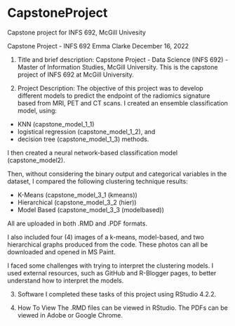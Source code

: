 # CapstoneProject
Capstone project for INFS 692, McGill Univesity 


Capstone Project - INFS 692
Emma Clarke
December 16, 2022 

1. Title and brief description:
Capstone Project - Data Science (INFS 692) - Master of Information Studies, McGill University.
This is the capstone project of INFS 692 at McGill University. 

2. Project Description:
The objective of this project was to develop different models to predict the endpoint of the radiomics signature based from MRI, PET and CT scans.
I created an ensemble classification model, using:

  - KNN (capstone_model_1_1)
  - logistical regression (capstone_model_1_2), and
  - decision tree (capstone_model_1_3) methods.
  
I then created a neural network-based classification model (capstone_model2). 

Then, without considering the binary output and categorical variables in the dataset, I compared the following clustering technique results:
  - K-Means (capstone_model_3_1 (kmeans))
  - Hierarchical (capstone_model_3_2 (hier))
  - Model Based (capstone_model_3_3 (modelbased))
  
All are uploaded in both  .RMD and .PDF formats.

I also included four (4) images of a k-means, model-based, and two hierarchical graphs produced from the code. These photos can all be downloaded and opened in MS Paint. 

I faced some challenges with trying to interpret the clustering models. I used external resources, such as GitHub and R-Blogger pages, 
to better understand how to interpret the models.

3. Software
I completed these tasks of this project using RStudio 4.2.2.
 
4. How To View
The .RMD files can be viewed in RStudio. The PDFs can be viewed in Adobe or Google Chrome. 


